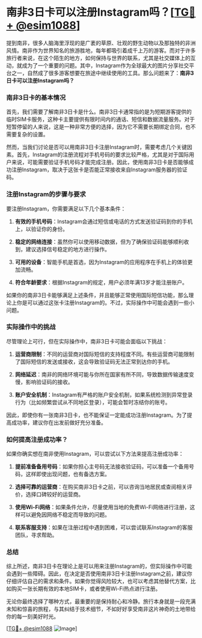 # 南非3日卡可以注册Instagram吗？[[TG💪+ @esim1088](https://t.me/s/esim1088)]

提到南非，很多人脑海里浮现的是广袤的草原、壮观的野生动物以及那独特的非洲风情。南非作为世界知名的旅游胜地，每年都吸引着成千上万的游客。而对于许多旅行者来说，在这个陌生的地方，如何保持与世界的联系，尤其是社交媒体上的互动，就成为了一个重要的问题。其中，Instagram作为全球最大的图片分享社交平台之一，自然成了很多游客想要在旅途中继续使用的工具。那么问题来了：**南非3日卡可以注册Instagram吗？**

### 南非3日卡的基本情况

首先，我们需要了解南非3日卡是什么。南非3日卡通常指的是为短期游客提供的临时SIM卡服务，这种卡主要提供有限时间内的通话、短信和数据流量服务。对于短暂停留的人来说，这是一种非常方便的选择，因为它不需要长期绑定合同，也不需要复杂的设置。

然而，当我们讨论是否可以用南非3日卡注册Instagram时，需要考虑几个关键因素。首先，Instagram的注册流程对手机号码的要求比较严格，尤其是对于国际用户来说，可能需要验证手机号码才能完成注册。因此，使用南非3日卡是否能够成功注册Instagram，取决于这张卡是否能正常接收来自Instagram服务器的验证码。

### 注册Instagram的步骤与要求

要注册Instagram，你需要满足以下几个基本条件：

1. **有效的手机号码**：Instagram会通过短信或电话的方式发送验证码到你的手机上，以验证你的身份。
   
2. **稳定的网络连接**：虽然你可以使用移动数据，但为了确保验证码能够顺利收到，建议选择信号稳定的地方进行操作。

3. **可用的设备**：智能手机是首选，因为Instagram的应用程序在手机上的体验更加流畅。

4. **符合年龄要求**：根据Instagram的规定，用户必须年满13岁才能注册账户。

如果你的南非3日卡能够满足上述条件，并且能够正常使用国际短信功能，那么理论上你是可以通过这张卡注册Instagram的。不过，实际操作中可能会遇到一些小问题。

### 实际操作中的挑战

尽管理论上可行，但在实际操作中，南非3日卡可能会面临以下挑战：

1. **运营商限制**：不同的运营商对国际短信的支持程度不同。有些运营商可能限制了国际短信的发送或接收，这会导致验证码无法正常到达你的手机。

2. **网络延迟**：南非的网络环境可能与你所在国家有所不同，导致数据传输速度变慢，影响验证码的接收。

3. **账户安全机制**：Instagram有严格的账户安全机制，如果系统检测到异常登录行为（比如频繁尝试从不同地区登录），可能会暂时冻结你的账号。

因此，即使你有一张南非3日卡，也不能保证一定能成功注册Instagram。为了提高成功率，建议你在出发前做好充分准备。

### 如何提高注册成功率？

如果你确实想在南非使用Instagram，可以尝试以下方法来提高注册成功率：

1. **提前准备备用号码**：如果你担心主号码无法接收验证码，可以准备一个备用号码，这样即使出现问题，也有备选方案。

2. **选择可靠的运营商**：在购买南非3日卡之前，可以咨询当地居民或查阅相关评价，选择口碑较好的运营商。

3. **使用Wi-Fi网络**：如果条件允许，尽量使用当地的免费Wi-Fi网络进行注册，这样可以避免因网络不稳定而导致的问题。

4. **联系客服支持**：如果在注册过程中遇到困难，可以尝试联系Instagram的客服团队，寻求帮助。

### 总结

综上所述，南非3日卡在理论上是可以用来注册Instagram的，但实际操作中可能会遇到一些障碍。因此，在决定是否使用南非3日卡注册Instagram之前，建议你仔细评估自己的需求和条件。如果你觉得风险较大，也可以考虑其他替代方案，比如购买一张长期有效的本地SIM卡，或者使用Wi-Fi热点进行注册。

无论你最终选择了哪种方式，最重要的是保持耐心和冷静。旅行本身就是一段充满未知和惊喜的旅程，与其纠结于技术细节，不如好好享受南非这片神奇的土地带给你的每一刻美好时光。

[[TG💪+ @esim1088](https://t.me/s/esim1088) ![Image](https://i.postimg.cc/4NQfJmqS/Snipaste-2025-05-13-00-14-12.png)]